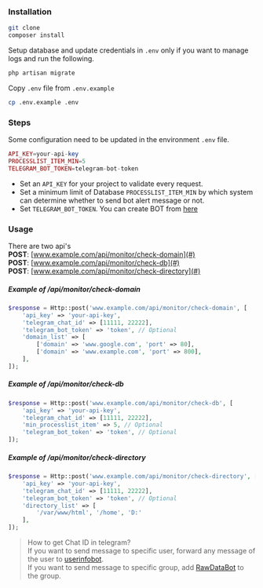 ### Installation
```sh
git clone
composer install
```
Setup database and update credentials in `.env` only if you want to manage logs and run the following.
```php
php artisan migrate
```
Copy `.env` file from `.env.example`
```sh
cp .env.example .env
```

### Steps
Some configuration need to be updated in the environment `.env` file.
```php
API_KEY=your-api-key
PROCESSLIST_ITEM_MIN=5
TELEGRAM_BOT_TOKEN=telegram-bot-token
```
- Set an `API_KEY` for your project to validate every request.
- Set a minimum limit of Database `PROCESSLIST_ITEM_MIN` by which system can determine whether to send bot alert message or not.
- Set `TELEGRAM_BOT_TOKEN`. You can create BOT from [here](https://t.me/botfather)

### Usage
There are two api's  
**POST**: [www.example.com/api/monitor/check-domain](#)  
**POST**: [www.example.com/api/monitor/check-db](#)  
**POST**: [www.example.com/api/monitor/check-directory](#)

##### Example of */api/monitor/check-domain*
```php
$response = Http::post('www.example.com/api/monitor/check-domain', [
    'api_key' => 'your-api-key',
    'telegram_chat_id' => [11111, 22222],
    'telegram_bot_token' => 'token', // Optional
    'domain_list' => [
        ['domain' => 'www.google.com', 'port' => 80],
        ['domain' => 'www.example.com', 'port' => 800],
    ],
]);
```

##### Example of */api/monitor/check-db*
```php
$response = Http::post('www.example.com/api/monitor/check-db', [
    'api_key' => 'your-api-key',
    'telegram_chat_id' => [11111, 22222],
    'min_processlist_item' => 5, // Optional
    'telegram_bot_token' => 'token', // Optional
]);
```

##### Example of */api/monitor/check-directory*
```php
$response = Http::post('www.example.com/api/monitor/check-directory', [
    'api_key' => 'your-api-key',
    'telegram_chat_id' => [11111, 22222],
    'telegram_bot_token' => 'token', // Optional
    'directory_list' => [
        '/var/www/html', '/home', 'D:'
    ],
]);
```

> How to get Chat ID in telegram?  
> If you want to send message to specific user, forward any message of the user to [userinfobot](https://t.me/userinfobot).  
> If you want to send message to specific group, add [RawDataBot](https://t.me/RawDataBot) to the group.
